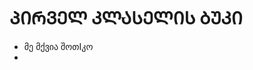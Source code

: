 # ᲞᲘᲠᲕᲔᲚ ᲙᲚᲐᲡᲔᲚᲘᲡ ᲑᲣᲙᲘ

- მე მქვია შოთIკო
- 
<!---
shotabakh/shotabakh is a ✨ special ✨ repository because its `README.md` (this file) appears on your GitHub profile.
You can click the Preview link to take a look at your changes.
--->

